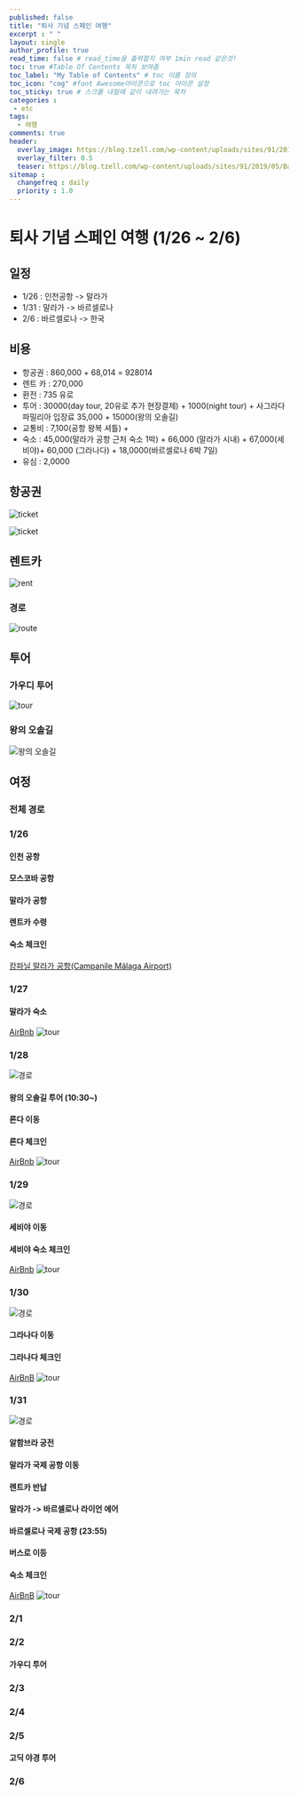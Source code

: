 ```yaml
---
published: false
title: "퇴사 기념 스페인 여행"
excerpt : " "
layout: single
author_profile: true
read_time: false # read_time을 출력할지 여부 1min read 같은것!
toc: true #Table Of Contents 목차 보여줌
toc_label: "My Table of Contents" # toc 이름 정의
toc_icon: "cog" #font Awesome아이콘으로 toc 아이콘 설정
toc_sticky: true # 스크롤 내릴때 같이 내려가는 목차
categories :
 - etc
tags: 
  - 여행
comments: true
header:
  overlay_image: https://blog.tzell.com/wp-content/uploads/sites/91/2019/05/Banner_BarcelonaSpainParkGuell-.jpg
  overlay_filter: 0.5
  teaser: https://blog.tzell.com/wp-content/uploads/sites/91/2019/05/Banner_BarcelonaSpainParkGuell-.jpg
sitemap :
  changefreq : daily
  priority : 1.0
---
```


# 퇴사 기념 스페인 여행 (1/26 ~ 2/6)

## 일정 

- 1/26 : 인천공항 -> 말라가
- 1/31 : 말라가 -> 바르셀로나
- 2/6 : 바르셀로나 -> 한국

## 비용

- 항공권 : 860,000 + 68,014 = 928014
- 렌트 카 : 270,000
- 환전 : 735 유로
- 투어 : 30000(day tour, 20유로 추가 현장결제) + 1000(night tour) + 사그라다 파밀리아 입장료 35,000 + 15000(왕의 오솔길)
- 교통비 : 7,100(공항 왕복 셔틀) + 
- 숙소 : 45,000(말라가 공항 근처 숙소 1박) + 66,000 (말라가 시내) + 67,000(세비야)+ 60,000 (그라나다) + 18,0000(바르셀로나 6박 7일)
- 유심 : 2,0000

## 항공권

![ticket](/assets/images/ticket.png)

![ticket](/assets/images/ticket_1.png)

## 렌트카

![rent](/assets/images/rent.png)

### 경로

![route](/assets/images/route-south-spain.png)

## 투어

### 가우디 투어
![tour](/assets/images/tour.png)

### 왕의 오솔길
![왕의 오솔길](/assets/images/tour1.png)

## 여정

### 전체 경로

### 1/26

#### 인천 공항

#### 모스코바 공항

#### 말라가 공항

#### 렌트카 수령

#### 숙소 체크인

[캉파닐 말라가 공항(Campanile Málaga Airport)](https://kr.trip.com/hotels/detail?hotelid=752627)

### 1/27

#### 말라가 숙소

[AirBnb](https://www.airbnb.co.kr/rooms/13599747?adults=2&check_in=2020-01-27&check_out=2020-01-28&poi_place_id=12279124&source_impression_id=p3_1579785680_qEw5nh2Z%2BOLXXepf&s_tag=dabtK-sT)
![tour](/assets/images/airbnb3.png)

### 1/28

![경로](/assets/images/route-malaga-ronda.png)

#### 왕의 오솔길 투어 (10:30~)

#### 론다 이동

#### 론다 체크인

[AirBnb](https://www.airbnb.co.kr/rooms/14509055?source_impression_id=p3_1579693210_tFu5ennHIa4kdj1I)
![tour](/assets/images/airbnb2.png)

### 1/29

![경로](/assets/images/route-ronda-sevilla.png)

#### 세비야 이동

#### 세비야 숙소 체크인

[AirBnb](hhttps://www.airbnb.co.kr/rooms/8670800?source_impression_id=p3_1579872173_uNxdBvxY2lt5Hdhw)
![tour](/assets/images/airbnb4.png)

### 1/30

![경로](/assets/images/route-sevilla-granada.png)

#### 그라나다 이동

#### 그라나다 체크인

[AirBnB](https://www.airbnb.co.kr/rooms/plus/32790129?source_impression_id=p3_1579872351_g1MeZhkrrulst%2BQl)
![tour](/assets/images/airbnb5.png)

### 1/31

![경로](/assets/images/route-granada-maliga.png)

#### 알함브라 궁전

#### 말라가 국제 공항 이동

#### 렌트카 반납

#### 말라가 -> 바르셀로나 라이언 에어

#### 바르셀로나 국제 공항 (23:55)

#### 버스로 이등

#### 숙소 체크인

[AirBnB](https://www.airbnb.co.kr/rooms/20432630?source_impression_id=p3_1579443745_1EX%2BDh7f2yJhY1AP)
![tour](/assets/images/airbnb.png)

### 2/1

### 2/2

#### 가우디 투어

### 2/3

### 2/4

### 2/5

#### 고딕 야경 투어

### 2/6
